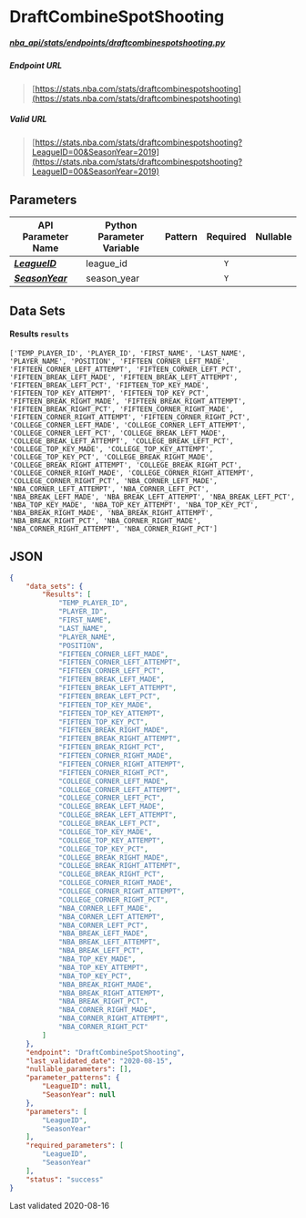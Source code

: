 # DraftCombineSpotShooting
##### [nba_api/stats/endpoints/draftcombinespotshooting.py](https://github.com/swar/nba_api/blob/master/src/nba_api/stats/endpoints/draftcombinespotshooting.py)

##### Endpoint URL
>[https://stats.nba.com/stats/draftcombinespotshooting](https://stats.nba.com/stats/draftcombinespotshooting)

##### Valid URL
>[https://stats.nba.com/stats/draftcombinespotshooting?LeagueID=00&SeasonYear=2019](https://stats.nba.com/stats/draftcombinespotshooting?LeagueID=00&SeasonYear=2019)

## Parameters
API Parameter Name | Python Parameter Variable | Pattern | Required | Nullable
------------ | ------------ | :-----------: | :---: | :---:
[_**LeagueID**_](https://github.com/swar/nba_api/blob/master/docs/nba_api/stats/library/parameters.md#LeagueID) | league_id |  | `Y` |  | 
[_**SeasonYear**_](https://github.com/swar/nba_api/blob/master/docs/nba_api/stats/library/parameters.md#SeasonYear) | season_year |  | `Y` |  | 

## Data Sets
#### Results `results`
```text
['TEMP_PLAYER_ID', 'PLAYER_ID', 'FIRST_NAME', 'LAST_NAME', 'PLAYER_NAME', 'POSITION', 'FIFTEEN_CORNER_LEFT_MADE', 'FIFTEEN_CORNER_LEFT_ATTEMPT', 'FIFTEEN_CORNER_LEFT_PCT', 'FIFTEEN_BREAK_LEFT_MADE', 'FIFTEEN_BREAK_LEFT_ATTEMPT', 'FIFTEEN_BREAK_LEFT_PCT', 'FIFTEEN_TOP_KEY_MADE', 'FIFTEEN_TOP_KEY_ATTEMPT', 'FIFTEEN_TOP_KEY_PCT', 'FIFTEEN_BREAK_RIGHT_MADE', 'FIFTEEN_BREAK_RIGHT_ATTEMPT', 'FIFTEEN_BREAK_RIGHT_PCT', 'FIFTEEN_CORNER_RIGHT_MADE', 'FIFTEEN_CORNER_RIGHT_ATTEMPT', 'FIFTEEN_CORNER_RIGHT_PCT', 'COLLEGE_CORNER_LEFT_MADE', 'COLLEGE_CORNER_LEFT_ATTEMPT', 'COLLEGE_CORNER_LEFT_PCT', 'COLLEGE_BREAK_LEFT_MADE', 'COLLEGE_BREAK_LEFT_ATTEMPT', 'COLLEGE_BREAK_LEFT_PCT', 'COLLEGE_TOP_KEY_MADE', 'COLLEGE_TOP_KEY_ATTEMPT', 'COLLEGE_TOP_KEY_PCT', 'COLLEGE_BREAK_RIGHT_MADE', 'COLLEGE_BREAK_RIGHT_ATTEMPT', 'COLLEGE_BREAK_RIGHT_PCT', 'COLLEGE_CORNER_RIGHT_MADE', 'COLLEGE_CORNER_RIGHT_ATTEMPT', 'COLLEGE_CORNER_RIGHT_PCT', 'NBA_CORNER_LEFT_MADE', 'NBA_CORNER_LEFT_ATTEMPT', 'NBA_CORNER_LEFT_PCT', 'NBA_BREAK_LEFT_MADE', 'NBA_BREAK_LEFT_ATTEMPT', 'NBA_BREAK_LEFT_PCT', 'NBA_TOP_KEY_MADE', 'NBA_TOP_KEY_ATTEMPT', 'NBA_TOP_KEY_PCT', 'NBA_BREAK_RIGHT_MADE', 'NBA_BREAK_RIGHT_ATTEMPT', 'NBA_BREAK_RIGHT_PCT', 'NBA_CORNER_RIGHT_MADE', 'NBA_CORNER_RIGHT_ATTEMPT', 'NBA_CORNER_RIGHT_PCT']
```


## JSON
```json
{
    "data_sets": {
        "Results": [
            "TEMP_PLAYER_ID",
            "PLAYER_ID",
            "FIRST_NAME",
            "LAST_NAME",
            "PLAYER_NAME",
            "POSITION",
            "FIFTEEN_CORNER_LEFT_MADE",
            "FIFTEEN_CORNER_LEFT_ATTEMPT",
            "FIFTEEN_CORNER_LEFT_PCT",
            "FIFTEEN_BREAK_LEFT_MADE",
            "FIFTEEN_BREAK_LEFT_ATTEMPT",
            "FIFTEEN_BREAK_LEFT_PCT",
            "FIFTEEN_TOP_KEY_MADE",
            "FIFTEEN_TOP_KEY_ATTEMPT",
            "FIFTEEN_TOP_KEY_PCT",
            "FIFTEEN_BREAK_RIGHT_MADE",
            "FIFTEEN_BREAK_RIGHT_ATTEMPT",
            "FIFTEEN_BREAK_RIGHT_PCT",
            "FIFTEEN_CORNER_RIGHT_MADE",
            "FIFTEEN_CORNER_RIGHT_ATTEMPT",
            "FIFTEEN_CORNER_RIGHT_PCT",
            "COLLEGE_CORNER_LEFT_MADE",
            "COLLEGE_CORNER_LEFT_ATTEMPT",
            "COLLEGE_CORNER_LEFT_PCT",
            "COLLEGE_BREAK_LEFT_MADE",
            "COLLEGE_BREAK_LEFT_ATTEMPT",
            "COLLEGE_BREAK_LEFT_PCT",
            "COLLEGE_TOP_KEY_MADE",
            "COLLEGE_TOP_KEY_ATTEMPT",
            "COLLEGE_TOP_KEY_PCT",
            "COLLEGE_BREAK_RIGHT_MADE",
            "COLLEGE_BREAK_RIGHT_ATTEMPT",
            "COLLEGE_BREAK_RIGHT_PCT",
            "COLLEGE_CORNER_RIGHT_MADE",
            "COLLEGE_CORNER_RIGHT_ATTEMPT",
            "COLLEGE_CORNER_RIGHT_PCT",
            "NBA_CORNER_LEFT_MADE",
            "NBA_CORNER_LEFT_ATTEMPT",
            "NBA_CORNER_LEFT_PCT",
            "NBA_BREAK_LEFT_MADE",
            "NBA_BREAK_LEFT_ATTEMPT",
            "NBA_BREAK_LEFT_PCT",
            "NBA_TOP_KEY_MADE",
            "NBA_TOP_KEY_ATTEMPT",
            "NBA_TOP_KEY_PCT",
            "NBA_BREAK_RIGHT_MADE",
            "NBA_BREAK_RIGHT_ATTEMPT",
            "NBA_BREAK_RIGHT_PCT",
            "NBA_CORNER_RIGHT_MADE",
            "NBA_CORNER_RIGHT_ATTEMPT",
            "NBA_CORNER_RIGHT_PCT"
        ]
    },
    "endpoint": "DraftCombineSpotShooting",
    "last_validated_date": "2020-08-15",
    "nullable_parameters": [],
    "parameter_patterns": {
        "LeagueID": null,
        "SeasonYear": null
    },
    "parameters": [
        "LeagueID",
        "SeasonYear"
    ],
    "required_parameters": [
        "LeagueID",
        "SeasonYear"
    ],
    "status": "success"
}
```

Last validated 2020-08-16
